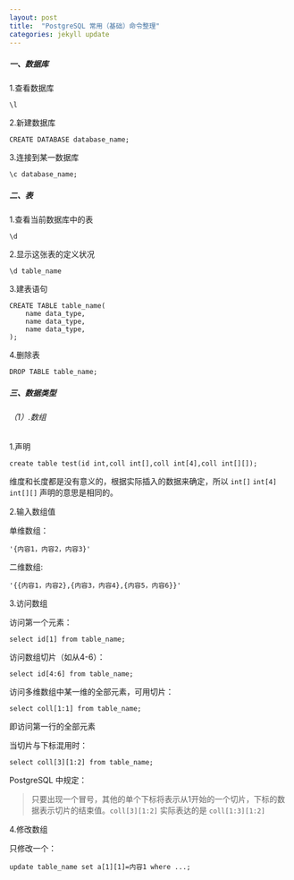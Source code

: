 ```yaml
---
layout: post
title:  "PostgreSQL 常用（基础）命令整理"
categories: jekyll update
---
```


##### 一、数据库

1.查看数据库

	\l

2.新建数据库

	CREATE DATABASE database_name;

3.连接到某一数据库

	\c database_name;


##### 二、表

1.查看当前数据库中的表
	
	\d

2.显示这张表的定义状况

	\d table_name

3.建表语句

	CREATE TABLE table_name(
		name data_type,
		name data_type,
		name data_type,
	);

4.删除表
	
	DROP TABLE table_name;

##### 三、数据类型

###### （1）.数组

1.声明

	create table test(id int,coll int[],coll int[4],coll int[][]);

维度和长度都是没有意义的，根据实际插入的数据来确定，所以 `int[]` `int[4]` `int[][]` 声明的意思是相同的。

2.输入数组值

单维数组：

	'{内容1，内容2，内容3}'

二维数组:
	
	'{{内容1，内容2},{内容3，内容4},{内容5，内容6}}'

3.访问数组

访问第一个元素：

	select id[1] from table_name;

访问数组切片（如从4-6）：
	
	select id[4:6] from table_name;

访问多维数组中某一维的全部元素，可用切片：

	select coll[1:1] from table_name;

即访问第一行的全部元素

当切片与下标混用时：

	select coll[3][1:2] from table_name;

PostgreSQL 中规定：

>只要出现一个冒号，其他的单个下标将表示从1开始的一个切片，下标的数据表示切片的结束值。`coll[3][1:2]` 实际表达的是 `coll[1:3][1:2]`


4.修改数组


只修改一个：

	update table_name set a[1][1]=内容1 where ...;
	

